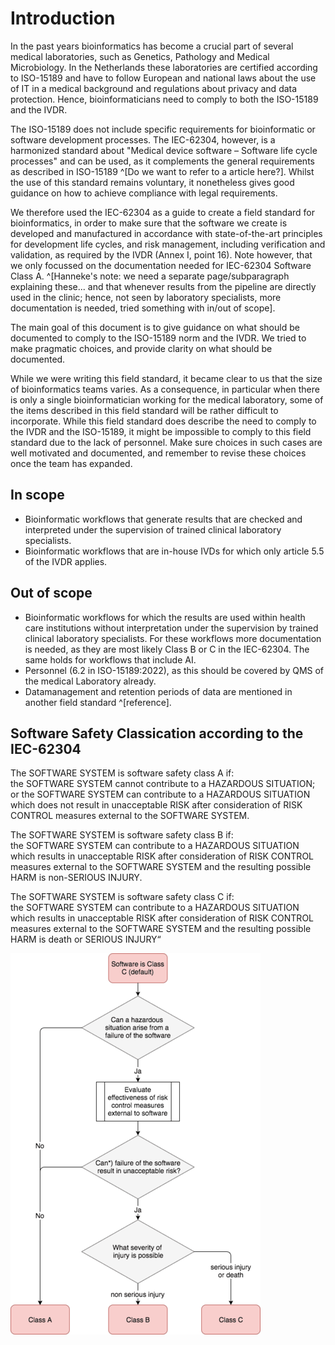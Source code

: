 # Introduction

In the past years bioinformatics has become a crucial part of several medical laboratories, such as Genetics, Pathology and Medical Microbiology. In the Netherlands these laboratories are certified according to ISO-15189 and have to follow European and national laws about the use of IT in a medical background and regulations about privacy and data protection. Hence, bioinformaticians need to comply to both the ISO-15189 and the IVDR.

The ISO-15189 does not include specific requirements for bioinformatic or software development processes.
The IEC-62304, however, is a harmonized standard about "Medical device software – Software life cycle processes" and can be used, as it complements the general requirements as described in ISO-15189 ^[Do we want to refer to a article here?].
Whilst the use of this standard remains voluntary, it nonetheless gives good guidance on how to achieve compliance with legal requirements.

We therefore used the IEC-62304 as a guide to create a field standard for bioinformatics, in order to make sure that the software we create is developed and manufactured in accordance with state-of-the-art principles for development life cycles, and risk management, including verification and validation, as required by the IVDR (Annex I, point 16). Note however, that we only focussed on the documentation needed for IEC-62304 Software Class A. ^[Hanneke's note: we need a separate page/subparagraph explaining these... and that whenever results from the pipeline are directly used in the clinic; hence, not seen by laboratory specialists, more documentation is needed, tried something with in/out of scope].

The main goal of this document is to give guidance on what should be documented to comply to the ISO-15189 norm and the IVDR. We tried to make pragmatic choices, and provide clarity on what should be documented.

While we were writing this field standard, it became clear to us that the size of bioinformatics teams varies. As a consequence, in particular when there is only a single bioinformatician working for the medical laboratory, some of the items described in this field standard will be rather difficult to incorporate. While this field standard does describe the need to comply to the IVDR and the ISO-15189, it might be impossible to comply to this field standard due to the lack of personnel. Make sure choices in such cases are well motivated and documented, and remember to revise these choices once the team has expanded.

## In scope

-   Bioinformatic workflows that generate results that are checked and interpreted under the supervision of trained clinical laboratory specialists.
-   Bioinformatic workflows that are in-house IVDs for which only article 5.5 of the IVDR applies.

## Out of scope

-   Bioinformatic workflows for which the results are used within health care institutions without interpretation under the supervision by trained clinical laboratory specialists. For these workflows more documentation is needed, as they are most likely Class B or C in the IEC-62304. The same holds for workflows that include AI.
-   Personnel (6.2 in ISO-15189:2022), as this should be covered by QMS of the medical Laboratory already.
-   Datamanagement and retention periods of data are mentioned in another field standard ^[reference].

## Software Safety Classication according to the IEC-62304

The SOFTWARE SYSTEM is software safety class A if:   
the SOFTWARE SYSTEM cannot contribute to a HAZARDOUS SITUATION; or
the SOFTWARE SYSTEM can contribute to a HAZARDOUS SITUATION which does not result in unacceptable RISK after consideration of RISK CONTROL measures external to the SOFTWARE SYSTEM.

The SOFTWARE SYSTEM is software safety class B if:   
the SOFTWARE SYSTEM can contribute to a HAZARDOUS SITUATION which results in unacceptable RISK after consideration of RISK CONTROL measures external to the SOFTWARE SYSTEM and the resulting possible HARM is non-SERIOUS INJURY.

The SOFTWARE SYSTEM is software safety class C if:   
the SOFTWARE SYSTEM can contribute to a HAZARDOUS SITUATION which results in unacceptable RISK after consideration of RISK CONTROL measures external to the SOFTWARE SYSTEM and the resulting possible HARM is death or SERIOUS INJURY“

![Software Safety Classes^reference](img/IEC-62304-Software-Safety-Classes.png "Software Safety Classes")
